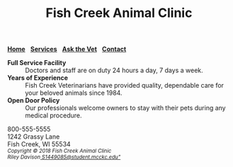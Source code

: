 <!DOCTYPE html>
<html lang="en">
<head>
<title>Fish Creek Animal Clinic</title>
<meta charset="utf-8">
</head>
<Body>
<header>
<h1>Fish Creek Animal Clinic</h1>
</header>
<nav>
<a href="index.html"><b>Home</b></a>&nbsp;&nbsp;
<a href="services.html"><b>Services</b></a>&nbsp;&nbsp;
<a href="askvet.html"><b>Ask the Vet</b></a>&nbsp;&nbsp;
<a href="contact.html"><b>Contact</b></a>
</nav>
<main>
<dl>
<dt><strong><b>Full Service Facility</b></strong></dt>
<dd>Doctors and staff are on duty 24 hours a day, 7 days a
week.</dd>
<dt><strong><b>Years of Experience</b></strong></dt>
<dd>Fish Creek Veterinarians have provided quality,
dependable care for your beloved animals since 1984.</dd>
<dt><strong><b>Open Door Policy</b></strong></dt>
<dd>Our professionals welcome owners to stay with their pets
during any medical procedure.</dd>
</dl>
</main>
<div>800-555-5555<br>1242 Grassy Lane<br>Fish Creek, WI 55534
</div>
<footer>
<div><small><i>Copyright &copy; 2018 Fish Creek Animal Clinic<br>Riley Davison<a href="mailto:S1449085@student.mcckc.edu">&nbsp;S1449085@student.mcckc.edu"</a></i></small>
</div>
</footer>
</body>
</html>
